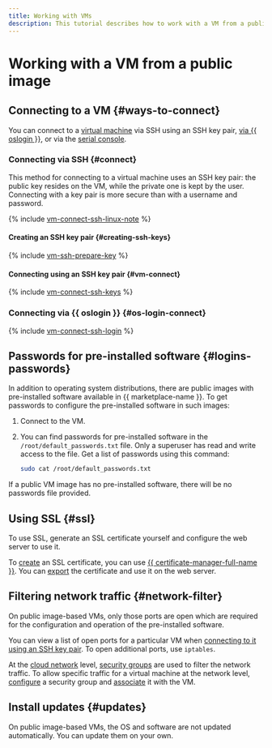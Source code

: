 ```yaml
---
title: Working with VMs
description: This tutorial describes how to work with a VM from a public image in {{ yandex-cloud }}. Let's consider operations like connecting to a VM using an SSH key pair, generating an SSH key pair on Linux/MacOS, Windows 7, 8, 10, connecting to a VM via {{ oslogin }}, using SSL certificates, network traffic filtering, and installing updates.
---
```


# Working with a VM from a public image

## Connecting to a VM {#ways-to-connect}

You can connect to a [virtual machine](../../concepts/vm.md) via SSH using an SSH key pair, [via {{ oslogin }}](../vm-connect/os-login.md), or via the [serial console](../serial-console/index.md).

### Connecting via SSH {#connect}

This method for connecting to a virtual machine uses an SSH key pair: the public key resides on the VM, while the private one is kept by the user. Connecting with a key pair is more secure than with a username and password.

{% include [vm-connect-ssh-linux-note](../../../_includes/vm-connect-ssh-linux-note.md) %}

#### Creating an SSH key pair {#creating-ssh-keys}

{% include [vm-ssh-prepare-key](../../../_includes/vm-ssh-prepare-key.md) %}

#### Connecting using an SSH key pair {#vm-connect}

{% include [vm-connect-ssh-keys](../../../_includes/vm-connect-ssh-keys.md) %}

### Connecting via {{ oslogin }} {#os-login-connect}

{% include [vm-connect-ssh-login](../../../_includes/vm-connect-ssh-login.md) %}

## Passwords for pre-installed software {#logins-passwords}

In addition to operating system distributions, there are public images with pre-installed software available in {{ marketplace-name }}. To get passwords to configure the pre-installed software in such images:

1. Connect to the VM.

1. You can find passwords for pre-installed software in the `/root/default_passwords.txt` file. Only a superuser has read and write access to the file. Get a list of passwords using this command:

   ```bash
   sudo cat /root/default_passwords.txt
   ```

If a public VM image has no pre-installed software, there will be no passwords file provided.

## Using SSL {#ssl}

To use SSL, generate an SSL certificate yourself and configure the web server to use it.

To [create](../../../certificate-manager/operations/managed/cert-create.md) an SSL certificate, you can use [{{ certificate-manager-full-name }}](../../../certificate-manager/). You can [export](../../../certificate-manager/operations/managed/cert-get-content.md) the certificate and use it on the web server.

## Filtering network traffic {#network-filter}

On public image-based VMs, only those ports are open which are required for the configuration and operation of the pre-installed software.

You can view a list of open ports for a particular VM when [connecting to it using an SSH key pair](../vm-connect/ssh.md). To open additional ports, use `iptables`.

At the [cloud network](../../../vpc/concepts/network.md#network) level, [security groups](../../../vpc/concepts/security-groups.md) are used to filter the network traffic. To allow specific traffic for a virtual machine at the network level, [configure](../../../vpc/operations/security-group-add-rule.md) a security group and [associate](../vm-control/vm-change-security-groups-set.md) it with the VM.

## Install updates {#updates}

On public image-based VMs, the OS and software are not updated automatically. You can update them on your own.